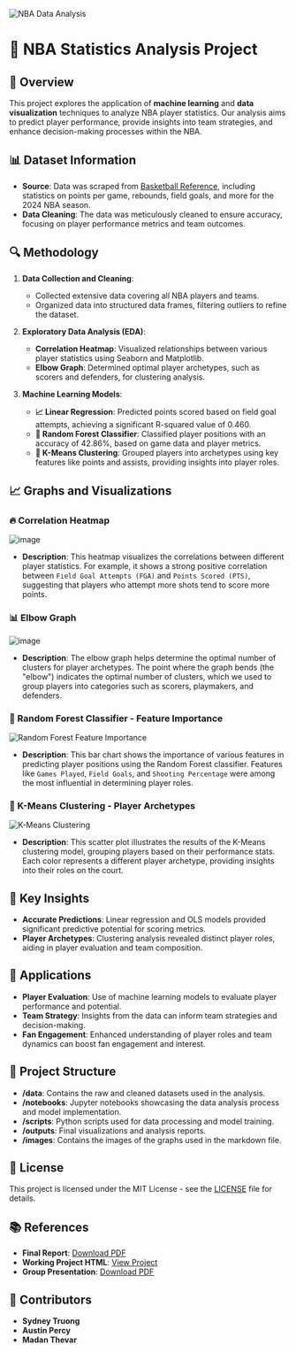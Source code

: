 ![NBA Data Analysis](https://www.google.com/url?sa=i&url=https%3A%2F%2Fwww.pinterest.com%2Fpin%2Fnba-playoffs-basketball-gif-by-nba-find-share-on-giphy--587860557622407818%2F&psig=AOvVaw0T-DLXtxYCJyYNI3D_gQYM&ust=1723856421872000&source=images&cd=vfe&opi=89978449&ved=0CBMQjRxqFwoTCMDamOCn-IcDFQAAAAAdAAAAABAp)

# 🏀 NBA Statistics Analysis Project

## 📄 Overview
This project explores the application of **machine learning** and **data visualization** techniques to analyze NBA player statistics. Our analysis aims to predict player performance, provide insights into team strategies, and enhance decision-making processes within the NBA.

## 📊 Dataset Information
- **Source**: Data was scraped from [Basketball Reference](https://www.basketball-reference.com/leagues/NBA_2024_totals.html), including statistics on points per game, rebounds, field goals, and more for the 2024 NBA season.
- **Data Cleaning**: The data was meticulously cleaned to ensure accuracy, focusing on player performance metrics and team outcomes.

## 🔍 Methodology
1. **Data Collection and Cleaning**:
   - Collected extensive data covering all NBA players and teams.
   - Organized data into structured data frames, filtering outliers to refine the dataset.
   
2. **Exploratory Data Analysis (EDA)**:
   - **Correlation Heatmap**: Visualized relationships between various player statistics using Seaborn and Matplotlib.
   - **Elbow Graph**: Determined optimal player archetypes, such as scorers and defenders, for clustering analysis.
   
3. **Machine Learning Models**:
   - **📈 Linear Regression**: Predicted points scored based on field goal attempts, achieving a significant R-squared value of 0.460.
   - **🌲 Random Forest Classifier**: Classified player positions with an accuracy of 42.86%, based on game data and player metrics.
   - **🎯 K-Means Clustering**: Grouped players into archetypes using key features like points and assists, providing insights into player roles.

## 📈 Graphs and Visualizations

### 🔥 Correlation Heatmap
![image](https://github.com/user-attachments/assets/7efe1d75-484b-4e19-8f5b-35b7cb4f488c)
- **Description**: This heatmap visualizes the correlations between different player statistics. For example, it shows a strong positive correlation between `Field Goal Attempts (FGA)` and `Points Scored (PTS)`, suggesting that players who attempt more shots tend to score more points.

### 📊 Elbow Graph
![image](https://github.com/user-attachments/assets/b625f0c6-dc7d-4f93-a0d3-84bf8d5b65ad)
- **Description**: The elbow graph helps determine the optimal number of clusters for player archetypes. The point where the graph bends (the "elbow") indicates the optimal number of clusters, which we used to group players into categories such as scorers, playmakers, and defenders.

### 🌲 Random Forest Classifier - Feature Importance
![Random Forest Feature Importance](./images/random_forest_importance.png)
- **Description**: This bar chart shows the importance of various features in predicting player positions using the Random Forest classifier. Features like `Games Played`, `Field Goals`, and `Shooting Percentage` were among the most influential in determining player roles.

### 🎯 K-Means Clustering - Player Archetypes
![K-Means Clustering](./images/kmeans_clustering.png)
- **Description**: This scatter plot illustrates the results of the K-Means clustering model, grouping players based on their performance stats. Each color represents a different player archetype, providing insights into their roles on the court.

## 🌟 Key Insights
- **Accurate Predictions**: Linear regression and OLS models provided significant predictive potential for scoring metrics.
- **Player Archetypes**: Clustering analysis revealed distinct player roles, aiding in player evaluation and team composition.

## 🚀 Applications
- **Player Evaluation**: Use of machine learning models to evaluate player performance and potential.
- **Team Strategy**: Insights from the data can inform team strategies and decision-making.
- **Fan Engagement**: Enhanced understanding of player roles and team dynamics can boost fan engagement and interest.

## 📂 Project Structure
- **/data**: Contains the raw and cleaned datasets used in the analysis.
- **/notebooks**: Jupyter notebooks showcasing the data analysis process and model implementation.
- **/scripts**: Python scripts used for data processing and model training.
- **/outputs**: Final visualizations and analysis reports.
- **/images**: Contains the images of the graphs used in the markdown file.

## 📜 License
This project is licensed under the MIT License - see the [LICENSE](./LICENSE) file for details.

## 📚 References
- **Final Report**: [Download PDF](./Final%20report%20document.pdf)
- **Working Project HTML**: [View Project](./Final%20working%20project%204%2030%20(1).html)
- **Group Presentation**: [Download PDF](./Group%2020.pdf)

## 🙌 Contributors
- **Sydney Truong**
- **Austin Percy**
- **Madan Thevar**
